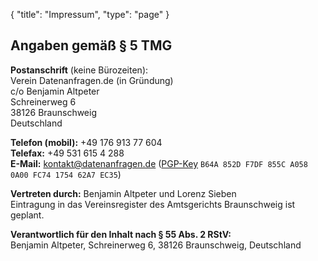 {
	"title": "Impressum",
	"type": "page"
}

## Angaben gemäß § 5 TMG

**Postanschrift** (keine Bürozeiten):  
Verein Datenanfragen.de (in Gründung)  
c/o Benjamin Altpeter  
Schreinerweg 6  
38126 Braunschweig  
Deutschland

**Telefon (mobil):** +49 176 913 77 604  
**Telefax:** +49 531 615 4 288  
**E-Mail:** kontakt@datenanfragen.de ([PGP-Key](/pgp/62A7EC35.asc) `B64A 852D F7DF 855C A058  0A00 FC74 1754 62A7 EC35`)

**Vertreten durch:** Benjamin Altpeter und Lorenz Sieben  
Eintragung in das Vereinsregister des Amtsgerichts Braunschweig ist geplant.

**Verantwortlich für den Inhalt nach § 55 Abs. 2 RStV:**  
Benjamin Altpeter, Schreinerweg 6, 38126 Braunschweig, Deutschland

<script type="application/ld+json">
	{
		"@context": "http://schema.org",
		"@type": "NGO",
		"name": "Datenanfragen.de e. V.",
		"address": {
			"@type": "PostalAddress",
			"streetAddress": "c/o  Benjamin Altpeter, Schreinerweg 6",
			"postalCode": "38126",
			"addressLocality": "Braunschweig",
			"addressCountry": "DE"
		},
		"telephone": "+49 176 913 77 604",
		"faxNumber": "+49 531 615 4 288",
		"email": "kontakt@datenanfragen.de",
		"url": "https://verein.datenanfragen.de",
		"logo": "https://www.datenanfragen.de/img/logo-datenanfragen-ev.png"
	}
</script>